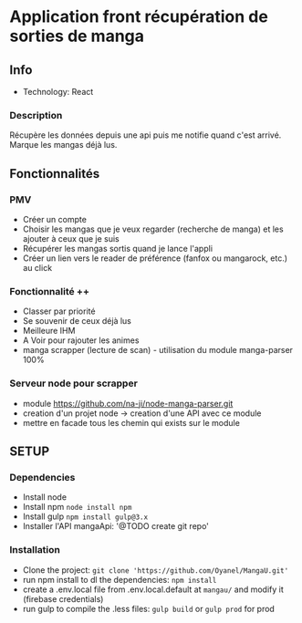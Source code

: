 # Application front récupération de sorties de manga

## Info
- Technology: React

### Description 
Récupère les données depuis une api puis me notifie quand c'est arrivé. 
Marque les mangas déjà lus.

## Fonctionnalités

### PMV

- Créer un compte
- Choisir les mangas que je veux regarder (recherche de manga) et les ajouter à ceux que je suis
- Récupérer les mangas sortis quand je lance l'appli
- Créer un lien vers le reader de préférence (fanfox ou mangarock, etc.) au click
 

### Fonctionnalité ++

- Classer par priorité
- Se souvenir de ceux déjà lus
- Meilleure IHM
- A Voir pour rajouter les animes
- manga scrapper (lecture de scan) - utilisation du module manga-parser 100%

### Serveur node pour scrapper

- module https://github.com/na-ji/node-manga-parser.git
- creation d'un projet node -> creation d'une API avec ce module
- mettre en facade tous les chemin qui exists sur le module

## SETUP

### Dependencies

- Install node
- Install npm `node install npm`
- Install gulp `npm install gulp@3.x`
- Installer l'API mangaApi: '@TODO create git repo'

### Installation
- Clone the project: `git clone 'https://github.com/Oyanel/MangaU.git'`
- run npm install to dl the dependencies: `npm install`
- create a .env.local file from .env.local.default at `mangau/` and modify it (firebase credentials)
- run gulp to compile the .less files: `gulp build` or `gulp prod` for prod



